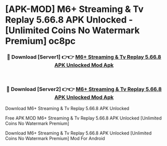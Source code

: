 # [APK-MOD] M6+   Streaming & Tv Replay 5.66.8 APK Unlocked - [Unlimited Coins No Watermark Premium] oc8pc



<div align="center">
<h3>🔴 Download [Server1] 👉👉 <a href="https://momento.my/?title=M6+___Streaming_&_Tv_Replay_5.66.8_APK_Unlocked">M6+   Streaming & Tv Replay 5.66.8 APK Unlocked Mod Apk</a></h3><br>

<h3>🔴 Download [Server2] 👉👉 <a href="https://momento.my/?title=M6+___Streaming_&_Tv_Replay_5.66.8_APK_Unlocked">M6+   Streaming & Tv Replay 5.66.8 APK Unlocked Mod Apk</a></h3>
</div>



Download M6+   Streaming & Tv Replay 5.66.8 APK Unlocked 

Free APK MOD M6+   Streaming & Tv Replay 5.66.8 APK Unlocked [Unlimited Coins No Watermark Premium]

Download M6+   Streaming & Tv Replay 5.66.8 APK Unlocked [Unlimited Coins No Watermark Premium] Mod For Android
